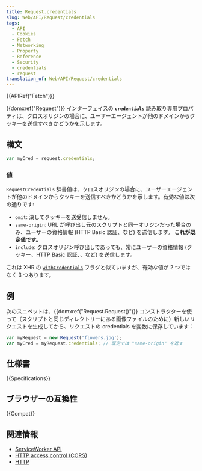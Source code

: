 ```yaml
---
title: Request.credentials
slug: Web/API/Request/credentials
tags:
  - API
  - Cookies
  - Fetch
  - Networking
  - Property
  - Reference
  - Security
  - credentials
  - request
translation_of: Web/API/Request/credentials
---
```

{{APIRef("Fetch")}}

{{domxref("Request")}} インターフェイスの **`credentials`** 読み取り専用プロパティは、クロスオリジンの場合に、ユーザーエージェントが他のドメインからクッキーを送信すべきかどうかを示します。

## 構文

```js
var myCred = request.credentials;
```

### 値

`RequestCredentials` 辞書値は、クロスオリジンの場合に、ユーザーエージェントが他のドメインからクッキーを送信すべきかどうかを示します。有効な値は次の通りです:

- `omit`: 決してクッキーを送受信しません。
- `same-origin`: URL が呼び出し元のスクリプトと同一オリジンだった場合のみ、ユーザーの資格情報 (HTTP Basic 認証、など) を送信します。 **これが既定値です。**
- `include`: クロスオリジン呼び出しであっても、常にユーザーの資格情報 (クッキー、HTTP Basic 認証、、など) を送信します。

これは XHR の [`withCredentials`](/ja/docs/Web/API/XMLHttpRequest/withCredentials) フラグと似ていますが、有効な値が 2 つではなく 3 つあります。

## 例

次のスニペットは、{{domxref("Request.Request()")}} コンストラクターを使って（スクリプトと同じディレクトリーにある画像ファイルのために）新しいリクエストを生成してから、リクエストの credentials を変数に保存しています：

```js
var myRequest = new Request('flowers.jpg');
var myCred = myRequest.credentials; // 既定では "same-origin" を返す
```

## 仕様書

{{Specifications}}

## ブラウザーの互換性

{{Compat}}

## 関連情報

- [ServiceWorker API](/ja/docs/Web/API/Service_Worker_API)
- [HTTP access control (CORS)](/ja/docs/Web/HTTP/CORS)
- [HTTP](/ja/docs/Web/HTTP)
